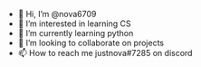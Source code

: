 - 👋 Hi, I’m @nova6709
- 👀 I’m interested in learning CS
- 🌱 I’m currently learning python
- 💞️ I’m looking to collaborate on projects
- 📫 How to reach me justnova#7285 on discord

<!---
nova6709/nova6709 is a ✨ special ✨ repository because its `README.md` (this file) appears on your GitHub profile.
You can click the Preview link to take a look at your changes.
--->
